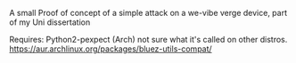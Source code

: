 A small Proof of concept of a simple attack on a we-vibe verge device, part of my Uni dissertation



Requires:
Python2-pexpect (Arch) not sure what it's called on other distros.
https://aur.archlinux.org/packages/bluez-utils-compat/
